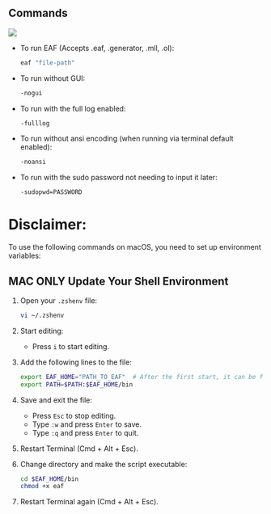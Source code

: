 ## Commands

![](../gifs/console.gif)

- To run EAF (Accepts .eaf, .generator, .mll, .ol):
    ```bash
    eaf "file-path"
    ```
- To run without GUI:
    ```bash
    -nogui
	```
	
- To run with the full log enabled:
    ```bash
    -fulllog
	```
- To run without ansi encoding (when running via terminal default enabled):
    ```bash
    -noansi
	```

- To run with the sudo password not needing to input it later:
    ```bash
    -sudopwd=PASSWORD
	```

# Disclaimer:

To use the following commands on macOS, you need to set up environment variables:

## MAC ONLY Update Your Shell Environment

1. Open your `.zshenv` file:
    ```bash
    vi ~/.zshenv
    ```
2. Start editing:
    - Press `i` to start editing.
3. Add the following lines to the file:
    ```bash
    export EAF_HOME="PATH_TO_EAF"  # After the first start, it can be found in Documents -> Eaf
    export PATH=$PATH:$EAF_HOME/bin
    ```
4. Save and exit the file:
    - Press `Esc` to stop editing.
    - Type `:w` and press `Enter` to save.
    - Type `:q` and press `Enter` to quit.

1. Restart Terminal (Cmd + Alt + Esc).
2. Change directory and make the script executable:
    ```bash
    cd $EAF_HOME/bin
    chmod +x eaf
    ```
3. Restart Terminal again (Cmd + Alt + Esc).

  
